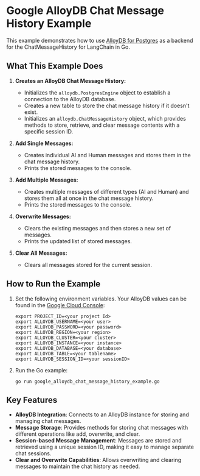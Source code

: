 # Google AlloyDB Chat Message History Example

This example demonstrates how to use [AlloyDB for Postgres](https://cloud.google.com/products/alloydb) as a backend for the ChatMessageHistory for LangChain in Go.

## What This Example Does

1. **Creates an AlloyDB Chat Message History:**
    - Initializes the `alloydb.PostgresEngine` object to establish a connection to the AlloyDB database.
    - Creates a new table to store the chat message history if it doesn't exist.
    - Initializes an `alloydb.ChatMessageHistory` object, which provides methods to store, retrieve, and clear message contents with a specific session ID.

2. **Add Single Messages:**
    - Creates individual AI and Human messages and stores them in the chat message history.
    - Prints the stored messages to the console.

3. **Add Multiple Messages:**
    - Creates multiple messages of different types (AI and Human) and stores them all at once in the chat message history.
    - Prints the stored messages to the console.

4. **Overwrite Messages:**
    - Clears the existing messages and then stores a new set of messages.
    - Prints the updated list of stored messages.

5. **Clear All Messages:**
    - Clears all messages stored for the current session.

## How to Run the Example

1. Set the following environment variables. Your AlloyDB values can be found in the [Google Cloud Console](https://console.cloud.google.com/alloydb/clusters):
   ```
   export PROJECT_ID=<your project Id>
   export ALLOYDB_USERNAME=<your user>
   export ALLOYDB_PASSWORD=<your password>
   export ALLOYDB_REGION=<your region>
   export ALLOYDB_CLUSTER=<your cluster>
   export ALLOYDB_INSTANCE=<your instance>
   export ALLOYDB_DATABASE=<your database>
   export ALLOYDB_TABLE=<your tablename>
   export ALLOYDB_SESSION_ID=<your sessionID>
   ```

2. Run the Go example:
   ```
   go run google_alloydb_chat_message_history_example.go
   ```

## Key Features
- **AlloyDB Integration**: Connects to an AlloyDB instance for storing and managing chat messages.
- **Message Storage**: Provides methods for storing chat messages with different operations like add, overwrite, and clear.
- **Session-based Message Management**: Messages are stored and retrieved using a unique session ID, making it easy to manage separate chat sessions.
- **Clear and Overwrite Capabilities**: Allows overwriting and clearing messages to maintain the chat history as needed.
